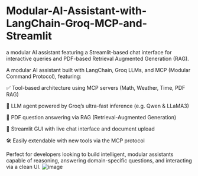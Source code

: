 # Modular-AI-Assistant-with-LangChain-Groq-MCP-and-Streamlit
a modular AI assistant featuring a Streamlit-based chat interface for interactive queries and PDF-based Retrieval Augmented Generation (RAG).

A modular AI assistant built with LangChain, Groq LLMs, and MCP (Modular Command Protocol), featuring:

✅ Tool-based architecture using MCP servers (Math, Weather, Time, PDF RAG)

🧠 LLM agent powered by Groq’s ultra-fast inference (e.g. Qwen & LLaMA3)

📄 PDF question answering via RAG (Retrieval-Augmented Generation)

💬 Streamlit GUI with live chat interface and document upload

🛠️ Easily extendable with new tools via the MCP protocol

Perfect for developers looking to build intelligent, modular assistants capable of reasoning, answering domain-specific questions, and interacting via a clean UI.
![image](https://github.com/user-attachments/assets/05c7f7d0-e73a-43aa-8a67-c0a9433609dd)
